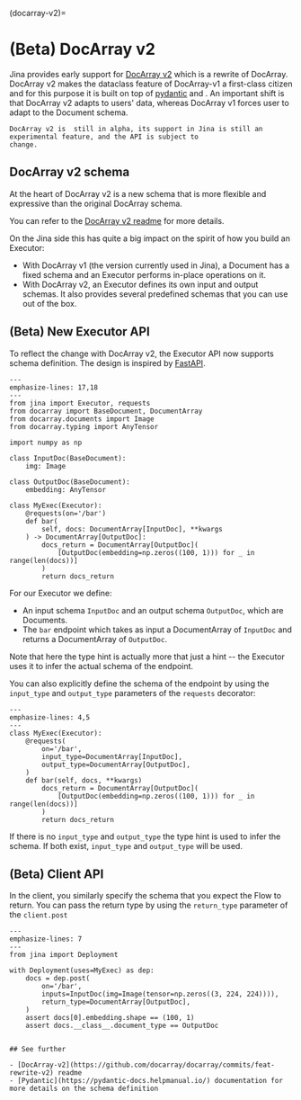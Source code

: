 (docarray-v2)=


# (Beta) DocArray v2

Jina provides early support for [DocArray v2](https://github.com/docarray/docarray/commits/feat-rewrite-v2) which
is a rewrite of DocArray. DocArray v2 makes the dataclass feature of DocArray-v1 a first-class citizen and for this 
purpose it is built on top of [pydantic](https://pydantic-docs.helpmanual.io/) and . An important shift is that 
DocArray v2 adapts to users' data, whereas DocArray v1 forces user to adapt to the Document schema.

```{warning} Beta support
DocArray v2 is  still in alpha, its support in Jina is still an experimental feature, and the API is subject to 
change.
```

## DocArray v2 schema

At the heart of DocArray v2 is a new schema that is more flexible and expressive than the original DocArray schema.

You can refer to the [DocArray v2 readme](https://github.com/docarray/docarray/tree/feat-rewrite-v2) for more details.


On the Jina side this has quite a big impact on the spirit of how you build an Executor:

- With DocArray v1 (the version currently used in Jina), a Document has a fixed schema and an Executor performs in-place operations on it. 
- With DocArray v2, an Executor defines its own input and output schemas. It also provides several predefined schemas that you can use out of the box.

## (Beta) New Executor API

To reflect the change with DocArray v2, the Executor API now supports schema definition. The 
design is inspired by [FastAPI](https://fastapi.tiangolo.com/). 


```{code-block} python
---
emphasize-lines: 17,18
---
from jina import Executor, requests
from docarray import BaseDocument, DocumentArray
from docarray.documents import Image
from docarray.typing import AnyTensor

import numpy as np

class InputDoc(BaseDocument):
    img: Image

class OutputDoc(BaseDocument):
    embedding: AnyTensor

class MyExec(Executor):
    @requests(on='/bar')
    def bar(
        self, docs: DocumentArray[InputDoc], **kwargs
    ) -> DocumentArray[OutputDoc]:
        docs_return = DocumentArray[OutputDoc](
            [OutputDoc(embedding=np.zeros((100, 1))) for _ in range(len(docs))]
        )
        return docs_return
```

For our Executor we define:

- An input schema `InputDoc` and an output schema `OutputDoc`, which are Documents. 
- The `bar` endpoint which takes as input a DocumentArray of `InputDoc` and returns a DocumentArray of
`OutputDoc`. 

Note that here the type hint is actually more that just a hint -- the Executor uses it to infer the actual
schema of the endpoint.

You can also explicitly define the schema of the endpoint by using the `input_type` and
`output_type` parameters of the `requests` decorator:


```{code-block} python
---
emphasize-lines: 4,5
---
class MyExec(Executor):
    @requests(
        on='/bar',
        input_type=DocumentArray[InputDoc],
        output_type=DocumentArray[OutputDoc],
    )
    def bar(self, docs, **kwargs) 
        docs_return = DocumentArray[OutputDoc](
            [OutputDoc(embedding=np.zeros((100, 1))) for _ in range(len(docs))]
        )
        return docs_return
```

If there is no `input_type` and `output_type` the type hint is used to infer the schema. If both exist, `input_type`
and `output_type` will be used.


## (Beta) Client API

In the client, you similarly specify the schema that you expect the Flow to return. You can pass the return type by using the `return_type` parameter of the `client.post`

```{code-block} python
---
emphasize-lines: 7
---
from jina import Deployment

with Deployment(uses=MyExec) as dep:
    docs = dep.post(
        on='/bar',
        inputs=InputDoc(img=Image(tensor=np.zeros((3, 224, 224)))),
        return_type=DocumentArray[OutputDoc],
    )
    assert docs[0].embedding.shape == (100, 1)
    assert docs.__class__.document_type == OutputDoc
```



```{note}

## See further

- [DocArray-v2](https://github.com/docarray/docarray/commits/feat-rewrite-v2) readme
- [Pydantic](https://pydantic-docs.helpmanual.io/) documentation for more details on the schema definition

```
